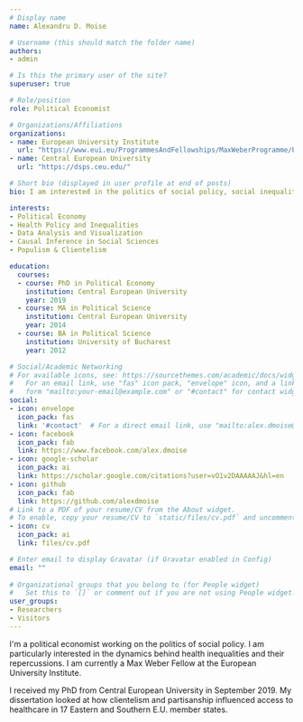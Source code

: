 ```yaml
---
# Display name
name: Alexandru D. Moise

# Username (this should match the folder name)
authors:
- admin

# Is this the primary user of the site?
superuser: true

# Role/position
role: Political Economist

# Organizations/Affiliations
organizations:
- name: European University Institute
  url: "https://www.eui.eu/ProgrammesAndFellowships/MaxWeberProgramme/People/MaxWeberFellows/Fellows-2020-2021/MOISE-Alexandru"
- name: Central European University
  url: "https://dsps.ceu.edu/"

# Short bio (displayed in user profile at end of posts)
bio: I am interested in the politics of social policy, social inequalities, electoral politics and more generally in data analysis and visualization.

interests:
- Political Economy
- Health Policy and Inequalities
- Data Analysis and Visualization
- Causal Inference in Social Sciences
- Populism & Clientelism

education:
  courses:
  - course: PhD in Political Economy
    institution: Central European University
    year: 2019
  - course: MA in Political Science
    institution: Central European University
    year: 2014
  - course: BA in Political Science
    institution: University of Bucharest
    year: 2012

# Social/Academic Networking
# For available icons, see: https://sourcethemes.com/academic/docs/widgets/#icons
#   For an email link, use "fas" icon pack, "envelope" icon, and a link in the
#   form "mailto:your-email@example.com" or "#contact" for contact widget.
social:
- icon: envelope
  icon_pack: fas
  link: '#contact'  # For a direct email link, use "mailto:alex.dmoise@gmail.com".
- icon: facebook
  icon_pack: fab
  link: https://www.facebook.com/alex.dmoise
- icon: google-scholar
  icon_pack: ai
  link: https://scholar.google.com/citations?user=vO1v2DAAAAAJ&hl=en
- icon: github
  icon_pack: fab
  link: https://github.com/alexdmoise
# Link to a PDF of your resume/CV from the About widget.
# To enable, copy your resume/CV to `static/files/cv.pdf` and uncomment the lines below.  
- icon: cv
  icon_pack: ai
  link: files/cv.pdf

# Enter email to display Gravatar (if Gravatar enabled in Config)
email: ""
  
# Organizational groups that you belong to (for People widget)
#   Set this to `[]` or comment out if you are not using People widget.  
user_groups:
- Researchers
- Visitors
---
```


I'm a political economist working on the politics of social policy. I am particularly interested in the dynamics behind health inequalities and their repercussions. I am currently a Max Weber Fellow at the European University Institute.

I received my PhD from Central European University in September 2019. My dissertation looked at how clientelism and partisanship influenced access to healthcare in 17 Eastern and Southern E.U. member states.
